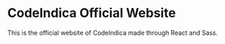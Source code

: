 # CodeIndica Official Website
This is the official website of CodeIndica made through React and Sass.
